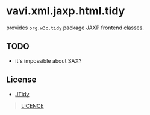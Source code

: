 # vavi.xml.jaxp.html.tidy

provides `org.w3c.tidy` package JAXP frontend classes.

## TODO

 * it's impossible about SAX?

## License

 * [JTidy](http://jtidy.sourceforge.net)

> [LICENCE](http://jtidy.sourceforge.net/license.html)
